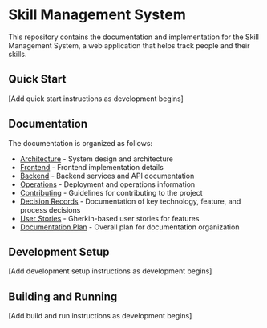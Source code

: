 # Skill Management System

This repository contains the documentation and implementation for the Skill Management System, a web application that helps track people and their skills.

## Quick Start

[Add quick start instructions as development begins]

## Documentation

The documentation is organized as follows:

- [Architecture](./architecture/overview.md) - System design and architecture
- [Frontend](./frontend/components.md) - Frontend implementation details
- [Backend](./backend/api-reference.md) - Backend services and API documentation
- [Operations](./operations/deployment.md) - Deployment and operations information
- [Contributing](./contributing/code-standards.md) - Guidelines for contributing to the project
- [Decision Records](./decisions/README.md) - Documentation of key technology, feature, and process decisions
- [User Stories](./user_stories/README.md) - Gherkin-based user stories for features
- [Documentation Plan](./documentation-plan.md) - Overall plan for documentation organization

## Development Setup

[Add development setup instructions as development begins]

## Building and Running

[Add build and run instructions as development begins]
